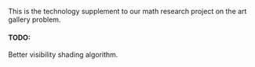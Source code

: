 This is the technology supplement to our math research project
on the art gallery problem.


#### TODO:

Better visibility shading algorithm.
